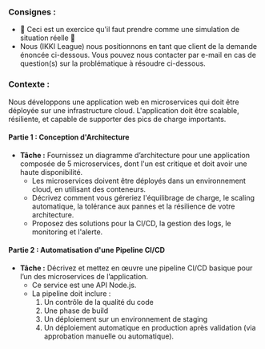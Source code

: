 ### Consignes : 
- 🚨 Ceci est un exercice qu'il faut prendre comme une simulation de situation réelle 🚨 
- Nous (IKKI League) nous positionnons en tant que client de la demande énoncée ci-dessous. Vous pouvez nous contacter par e-mail en cas de question(s) sur la problématique à résoudre ci-dessous.

### Contexte :
Nous développons une application web en microservices qui doit être déployée sur une infrastructure cloud. L'application doit être scalable, résiliente, et capable de supporter des pics de charge importants.

#### Partie 1 : Conception d'Architecture 
- **Tâche :** Fournissez un diagramme d’architecture pour une application composée de 5 microservices, dont l'un est critique et doit avoir une haute disponibilité.
  - Les microservices doivent être déployés dans un environnement cloud, en utilisant des conteneurs.
  - Décrivez comment vous géreriez l'équilibrage de charge, le scaling automatique, la tolérance aux pannes et la résilience de votre architecture.
  - Proposez des solutions pour la CI/CD, la gestion des logs, le monitoring et l'alerte.

#### Partie 2 : Automatisation d'une Pipeline CI/CD 
- **Tâche :** Décrivez et mettez en œuvre une pipeline CI/CD basique pour l’un des microservices de l’application.
  - Ce service est une API Node.js.
  - La pipeline doit inclure : 
    1. Un contrôle de la qualité du code 
    2. Une phase de build 
    3. Un déploiement sur un environnement de staging
    4. Un déploiement automatique en production après validation (via approbation manuelle ou automatique).
